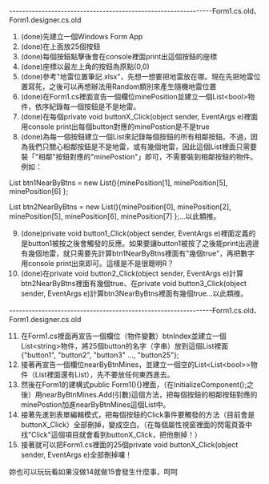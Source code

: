---------------------------------------------------------------Form1.cs.old、Form1.designer.cs.old
1. (done)先建立一個Windows Form App
2. (done)在上面放25個按鈕
3. (done)每個按鈕點擊後會在console裡面print出這個按鈕的座標
4. (done)座標以最左上角的按鈕為原點(0,0)
5. (done)參考"地雷位置筆記.xlsx"，先想一想要把地雷放在哪。現在先把地雷位置寫死，之後可以再想辦法用Random類別來產生隨機地雷位置
6. (done)在Form1.cs裡面宣告一個欄位minePosition並建立一個List\<bool\>物件，依序紀錄每一個按鈕是不是地雷。
7. (done)在每個private void buttonX_Click(object sender, EventArgs e)裡面用console print出每個button對應的minePostion是不是true
8. (done)為每一個按鈕建立一個List來記錄每個按鈕的所有相鄰按鈕。不過，因為我們只關心相鄰按鈕是不是地雷，或有幾個地雷，因此這個List裡面只需要裝「"相鄰"按鈕對應的"minePostion"」即可，不需要裝到相鄰按鈕的物件。例如：

  List<bool> btn1NearByBtns = new List<bool>(){minePosition[1], minePosition[5], minePosition[6] };    
  
  List<bool> btn2NearByBtns = new List<bool>(){minePosition[0], minePosition[2], minePosition[5], minePosition[6], minePosition[7] };...以此類推。

9. (done)private void button1_Click(object sender, EventArgs e)裡面定義的是button1被按之後會觸發的反應。如果要讓button1被按了之後能print出週邊有幾個地雷，就只需要先計算btn1NearByBtns裡面有"幾個true"，再把數字用console print出來即可。這樣是不是很聰明R？
10. (done)在private void button2_Click(object sender, EventArgs e)計算btn2NearByBtns裡面有幾個true、在private void button3_Click(object sender, EventArgs e)計算btn3NearByBtns裡面有幾個true...以此類推。

---------------------------------------------------------------Form1.cs.old、Form1.designer.cs.old

11. 在Form1.cs裡面再宣告一個欄位（物件變數）btnIndex並建立一個List\<string\>物件，將25個button的名字（字串）放到這個List裡面{"button1", "button2", "button3" ..., "button25"};
12. 接著再宣告一個欄位nearByBtnMines，並建立一個空的List\<List\<bool\>\>物件（List裡面還有List），先不要放任何東西進去。
13. 然後在Form1的建構式public Form1(){}裡面，（在InitializeComponent();之後）用nearByBtnMines.Add(引數)這個方法，把每個按鈕的相鄰按鈕對應的minePostion加進nearByBtnMines這個List中。
14. 接著先進到表單編輯模式，把每個按鈕的Click事件要觸發的方法（目前會是buttonX_Click）全部刪掉，變成空白。（在每個屬性視窗裡面的閃電頁簽中找"Click"這個項目就會看到buttonX_Click，把他刪掉！）
15. 接著就可以把Form1.cs裡面的25個private void buttonX_Click(object sender, EventArgs e)全部刪掉囉！

妳也可以玩玩看如果沒做14就做15會發生什麼事，呵呵


